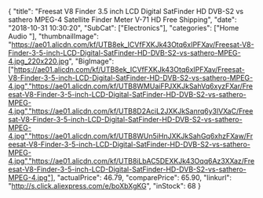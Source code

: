 {
	"title": "Freesat V8 Finder 3.5 inch LCD Digital SatFinder HD DVB-S2 vs sathero MPEG-4 Satellite Finder Meter V-71 HD Free Shipping",
	"date": "2018-10-31 10:30:20",
	"SubCat": ["Electronics"],
	"categories": ["Home Audio "],
	"thumbnailImage": "https://ae01.alicdn.com/kf/UTB8ek_ICVfFXKJk43Otq6xIPFXav/Freesat-V8-Finder-3-5-inch-LCD-Digital-SatFinder-HD-DVB-S2-vs-sathero-MPEG-4.jpg_220x220.jpg",
	"BigImage": ["https://ae01.alicdn.com/kf/UTB8ek_ICVfFXKJk43Otq6xIPFXav/Freesat-V8-Finder-3-5-inch-LCD-Digital-SatFinder-HD-DVB-S2-vs-sathero-MPEG-4.jpg","https://ae01.alicdn.com/kf/UTB8WMUaiFPJXKJkSahVq6xyzFXar/Freesat-V8-Finder-3-5-inch-LCD-Digital-SatFinder-HD-DVB-S2-vs-sathero-MPEG-4.jpg","https://ae01.alicdn.com/kf/UTB8D2AciL2JXKJkSanrq6y3lVXaC/Freesat-V8-Finder-3-5-inch-LCD-Digital-SatFinder-HD-DVB-S2-vs-sathero-MPEG-4.jpg","https://ae01.alicdn.com/kf/UTB8WUn5iHnJXKJkSahGq6xhzFXaw/Freesat-V8-Finder-3-5-inch-LCD-Digital-SatFinder-HD-DVB-S2-vs-sathero-MPEG-4.jpg","https://ae01.alicdn.com/kf/UTB8iLbAC5DEXKJk43Oqq6Az3XXaz/Freesat-V8-Finder-3-5-inch-LCD-Digital-SatFinder-HD-DVB-S2-vs-sathero-MPEG-4.jpg"],
	"actualPrice": 46.79,
	"comparePrice": 65.90,
	"linkurl": "http://s.click.aliexpress.com/e/boXbXgKG",
	"inStock": 68
}

